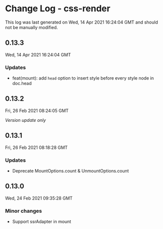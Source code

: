 # Change Log - css-render

This log was last generated on Wed, 14 Apr 2021 16:24:04 GMT and should not be manually modified.

## 0.13.3
Wed, 14 Apr 2021 16:24:04 GMT

### Updates

- feat(mount): add `head` option to insert style before every style node in doc.head

## 0.13.2
Fri, 26 Feb 2021 08:24:05 GMT

_Version update only_

## 0.13.1
Fri, 26 Feb 2021 08:18:28 GMT

### Updates

- Deprecate MountOptions.count & UnmountOptions.count

## 0.13.0
Wed, 24 Feb 2021 09:35:28 GMT

### Minor changes

- Support ssrAdapter in mount

